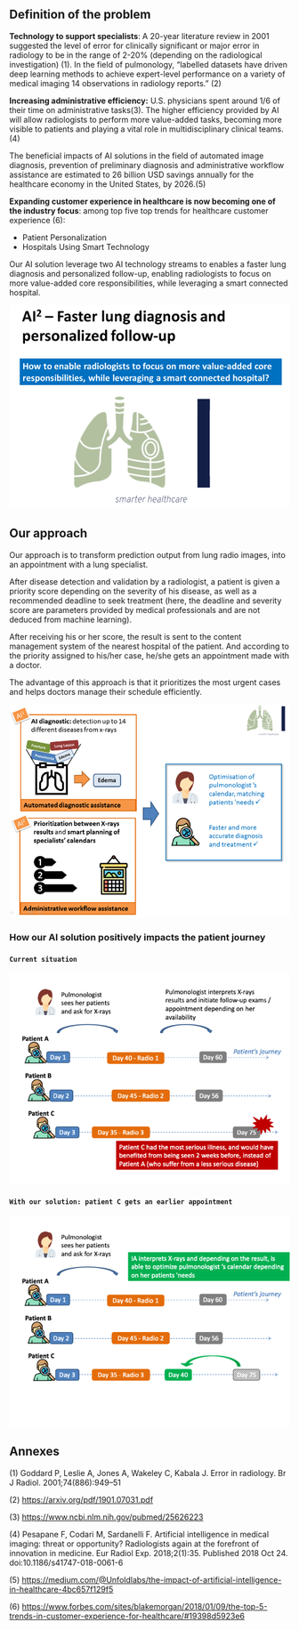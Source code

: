 ## Definition of the problem

**Technology to support specialists**: A 20-year literature review in 2001 suggested the level of error for clinically significant or major error in radiology to be in the range of 2-20% (depending on the radiological investigation) (1). In the field of pulmonology, “labelled datasets have driven deep learning methods to achieve expert-level performance on a variety of medical imaging 14 observations in radiology reports.” (2)

**Increasing administrative efficiency:** U.S. physicians spent around 1/6 of their time on administrative tasks(3). The higher efficiency provided by AI will allow radiologists to perform more value-added tasks, becoming more visible to patients and playing a vital role in multidisciplinary clinical teams.(4)

The beneficial impacts of AI solutions in the field of automated image diagnosis, prevention of preliminary diagnosis and administrative workflow assistance are estimated to 26 billion USD savings annually for the healthcare economy in the United States, by 2026.(5)

**Expanding customer experience in healthcare is now becoming one of the industry focus**: among top five top trends for healthcare customer experience (6):

* Patient Personalization
* Hospitals Using Smart Technology

Our AI solution leverage two AI technology streams to enables a faster lung diagnosis and personalized follow-up, enabling radiologists to focus on more value-added core responsibilities, while leveraging a smart connected hospital.

![image](assets/smarter_healthcare.png)

## Our approach

Our approach is to transform  prediction output from lung radio images, into an appointment with a lung specialist.

After disease detection and validation by a radiologist, a patient is given a priority score depending on the severity of his disease, as well as a recommended deadline to seek treatment (here, the deadline and severity score are parameters provided by medical professionals and are not deduced from machine learning).

After receiving his or her score, the result is sent to the content management system of the nearest hospital of the patient. And according to the priority assigned to his/her case, he/she gets an appointment made with a doctor.

The advantage of this approach is that it prioritizes the most urgent cases and helps doctors manage their schedule efficiently.

![image](assets/our_approach.png)

### How our AI solution positively impacts the patient journey

#### `Current situation`
![alt text](assets/journey_slide_1.png "Title")

#### `With our solution: patient C gets an earlier appointment`
![alt text](assets/journey_slide_2.png "Title")

## Annexes

(1)	Goddard P, Leslie A, Jones A, Wakeley C, Kabala J. Error in radiology. Br J Radiol. 2001;74(886):949–51

(2) https://arxiv.org/pdf/1901.07031.pdf

(3)	https://www.ncbi.nlm.nih.gov/pubmed/25626223 

(4)	Pesapane F, Codari M, Sardanelli F. Artificial intelligence in medical imaging: threat or opportunity? Radiologists again at the forefront of innovation in medicine. Eur Radiol Exp. 2018;2(1):35. Published 2018 Oct 24. doi:10.1186/s41747-018-0061-6

(5)	https://medium.com/@Unfoldlabs/the-impact-of-artificial-intelligence-in-healthcare-4bc657f129f5 

(6)	https://www.forbes.com/sites/blakemorgan/2018/01/09/the-top-5-trends-in-customer-experience-for-healthcare/#19398d5923e6

